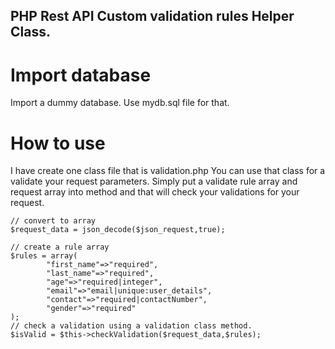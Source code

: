## PHP Rest API Custom validation rules Helper Class.

# Import database
 Import a dummy database. Use mydb.sql file for that.
 
# How to use
 I have create one class file that is validation.php
 You can use that class for a validate your request parameters.
 Simply put a validate rule array and request array into method and that will check your validations for your request.
 
```
// convert to array
$request_data = json_decode($json_request,true);

// create a rule array
$rules = array(
        "first_name"=>"required",
        "last_name"=>"required",
        "age"=>"required|integer",
        "email"=>"email|unique:user_details",
        "contact"=>"required|contactNumber",
        "gender"=>"required"
);
// check a validation using a validation class method.
$isValid = $this->checkValidation($request_data,$rules);
```
